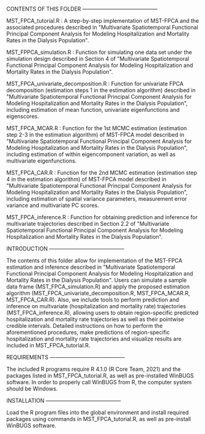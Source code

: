 CONTENTS OF THIS FOLDER ——————————————

MST_FPCA_tutorial.R : A step-by-step implementation of MST-FPCA and the associated procedures described in "Multivariate Spatiotemporal Functional Principal Component Analysis for Modeling Hospitalization and Mortality Rates in the Dialysis Population".

MST_FPPCA_simulation.R : Function for simulating one data set under the simulation design described in Section 4 of "Multivariate Spatiotemporal Functional Principal Component Analysis for Modeling Hospitalization and Mortality Rates in the Dialysis Population".

MST_FPCA_univariate_decomposition.R : Function for univariate FPCA decomposition (estimation steps 1 in the estimation algorithm) described in "Multivariate Spatiotemporal Functional Principal Component Analysis for Modeling Hospitalization and Mortality Rates in the Dialysis Population", including estimation of mean function, univariate eigenfunctions and eigenscores.

MST_FPCA_MCAR.R : Function for the 1st MCMC estimation (estimation step 2-3 in the estimation algorithm) of MST-FPCA model described in "Multivariate Spatiotemporal Functional Principal Component Analysis for Modeling Hospitalization and Mortality Rates in the Dialysis Population", including estimation of within eigencomponent variation, as well as multivariate eigenfunctions.

MST_FPCA_CAR.R : Function for the 2nd MCMC estimation (estimation step 4 in the estimation algorithm) of MST-FPCA model described in "Multivariate Spatiotemporal Functional Principal Component Analysis for Modeling Hospitalization and Mortality Rates in the Dialysis Population", including estimation of spatial variance parameters, measurement error variance and multivariate PC scores.

MST_FPCA_inference.R : Function for obtaining prediction and inference for multivariate trajectories described in Section 2.2 of "Multivariate Spatiotemporal Functional Principal Component Analysis for Modeling Hospitalization and Mortality Rates in the Dialysis Population".


INTRODUCTION ——————————————

The contents of this folder allow for implementation of the MST-FPCA estimation and inference described in "Multivariate Spatiotemporal Functional Principal Component Analysis for Modeling Hospitalization and Mortality Rates in the Dialysis Population". Users can simulate a sample data frame (MST_FPCA_simulation.R) and apply the proposed estimation algorithm (MST_FPCA_univariate_decomposition.R, MST_FPCA_MCAR.R, MST_FPCA_CAR.R). Also, we include tools to perform prediction and inference on multvariate (hospitalization and mortality rate) trajectories (MST_FPCA_inference.R), allowing users to obtain region-specific predicted hospitalization and mortality rate trajectories as well as their pointwise credible intervals. Detailed instructions on how to perform the aforementioned procedures, make predictions of region-specific hospitalization and mortality rate trajectories and visualize results are included in MST_FPCA_tutorial.R.

REQUIREMENTS ——————————————

The included R programs require R 4.1.0 (R Core Team, 2021) and the packages listed in MST_FPCA_tutorial.R, as well as pre-installed WinBUGS software. In order to properly call WinBUGS from R, the computer system should be Windows.

INSTALLATION ——————————————

Load the R program files into the global environment and install required packages using commands in MST_FPCA_tutorial.R, as well as pre-install WinBUGS software.
